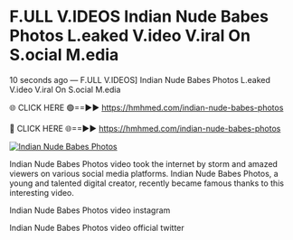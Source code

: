 # F.ULL V.IDEOS Indian Nude Babes Photos L.eaked V.ideo V.iral On S.ocial M.edia

10 seconds ago — F.ULL V.IDEOS] Indian Nude Babes Photos L.eaked V.ideo V.iral On S.ocial M.edia

🌐 CLICK HERE 🟢==►► https://hmhmed.com/indian-nude-babes-photos

🔴 CLICK HERE 🌐==►► https://hmhmed.com/indian-nude-babes-photos

[![Indian Nude Babes Photos](https://i.imgur.com/dJHk4Zq.gif)](https://hmhmed.com/indian-nude-babes-photos)

Indian Nude Babes Photos video took the internet by storm and amazed viewers on various social media platforms. Indian Nude Babes Photos, a young and talented digital creator, recently became famous thanks to this interesting video.

Indian Nude Babes Photos video instagram

Indian Nude Babes Photos video official twitter